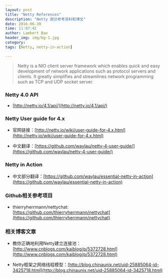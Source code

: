 ```yaml
---
layout: post
title: "Netty References"
description: "Netty 部分参考资料和博文"
date: 2016-06-30
time: 11:07:42
author: Lambert Bao
header_img: img/bg-1.jpg
category: 
tags: [Netty, netty-in-action]

---
```


> Netty is a NIO client server framework which enables quick and easy development of network applications such as protocol servers and clients. It greatly simplifies and streamlines network programming such as TCP and UDP socket server.

### Netty 4.0 API

- [http://netty.io/4.1/api/](http://netty.io/4.1/api/)

### Netty User guide for 4.x

- 官网链接：[http://netty.io/wiki/user-guide-for-4.x.html](http://netty.io/wiki/user-guide-for-4.x.html)

- 中文翻译：[https://github.com/waylau/netty-4-user-guide/](https://github.com/waylau/netty-4-user-guide/)

### Netty in Action

- 中文部分翻译：[https://github.com/waylau/essential-netty-in-action](https://github.com/waylau/essential-netty-in-action)

### Github相关参考项目

- thierryherrmann/nettychat: [https://github.com/thierryherrmann/nettychat](https://github.com/thierryherrmann/nettychat)

### 相关博客文章

- 教你正确地利用Netty建立连接池：[http://www.cnblogs.com/kaiblog/p/5372728.html](http://www.cnblogs.com/kaiblog/p/5372728.html)

- Netty框架之网络线程模型：[http://blog.chinaunix.net/uid-25885064-id-3425718.html](http://blog.chinaunix.net/uid-25885064-id-3425718.html)